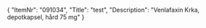 {
  "ItemNr": "091034",
  "Title": "test",
  "Description": "Venlafaxin Krka, depotkapsel, hård 75 mg"
}